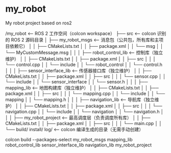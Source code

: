 # my_robot
My robot project based on ros2  

/my_robot                  <-- ROS 2 工作空间（colcon workspace）
├── src                    <-- colcon 识别的 ROS 2 源码目录
│   ├── my_robot_msgs      <-- 消息包（公共包，所有库和主项目依赖它）
│   │   ├── CMakeLists.txt
│   │   ├── package.xml
│   │   └── msg
│   │       └── MyCustomMessage.msg
│   │
│   ├── robot_control_lib  <-- 控制库（独立维护）
│   │   ├── CMakeLists.txt
│   │   ├── package.xml
│   │   ├── src
│   │   │   └── control.cpp
│   │   └── include
│   │       └── robot_control
│   │           └── control.h
│   │
│   ├── sensor_interface_lib  <-- 传感器接口库（独立维护）
│   │   ├── CMakeLists.txt
│   │   ├── package.xml
│   │   ├── src
│   │   │   └── sensor.cpp
│   │   └── include
│   │       └── sensor_interface
│   │           └── sensor.h
│   │
│   ├── mapping_lib  <-- 地图构建库（独立维护）
│   │   ├── CMakeLists.txt
│   │   ├── package.xml
│   │   ├── src
│   │   │   └── mapping.cpp
│   │   └── include
│   │       └── mapping
│   │           └── mapping.h
│   │
│   ├── navigation_lib  <-- 导航库（独立维护）
│   │   ├── CMakeLists.txt
│   │   ├── package.xml
│   │   ├── src
│   │   │   └── navigation.cpp
│   │   └── include
│   │       └── navigation
│   │           └── navigation.h
│   │
│   ├── my_robot_project  <-- 最高调度层（负责调度所有库）
│   │   ├── CMakeLists.txt
│   │   ├── package.xml
│   │   ├── src
│   │   │   └── main.cpp
│   │
└── build/ install/ log/   <-- colcon 编译生成的目录（无需手动创建）

colcon build --packages-select my_robot_msgs
mapping_lib
robot_control_lib
sensor_interface_lib
navigation_lib
my_robot_project